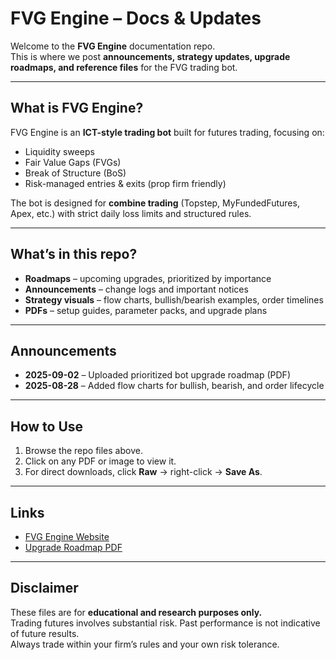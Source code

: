 # FVG Engine – Docs & Updates

Welcome to the **FVG Engine** documentation repo.  
This is where we post **announcements, strategy updates, upgrade roadmaps, and reference files** for the FVG trading bot.

---

##   What is FVG Engine?
FVG Engine is an **ICT-style trading bot** built for futures trading, focusing on:
- Liquidity sweeps  
- Fair Value Gaps (FVGs)  
- Break of Structure (BoS)  
- Risk-managed entries & exits (prop firm friendly)  

The bot is designed for **combine trading** (Topstep, MyFundedFutures, Apex, etc.) with strict daily loss limits and structured rules.

---

##  What’s in this repo?
- **Roadmaps** – upcoming upgrades, prioritized by importance  
- **Announcements** – change logs and important notices  
- **Strategy visuals** – flow charts, bullish/bearish examples, order timelines  
- **PDFs** – setup guides, parameter packs, and upgrade plans  

---

##  Announcements
- **2025-09-02** – Uploaded prioritized bot upgrade roadmap (PDF)  
- **2025-08-28** – Added flow charts for bullish, bearish, and order lifecycle  

---

##  How to Use
1. Browse the repo files above.  
2. Click on any PDF or image to view it.  
3. For direct downloads, click **Raw** → right-click → **Save As**.  

---

##  Links
- [FVG Engine Website](https://fvgengine.carrd.co)  
- [Upgrade Roadmap PDF](./FVG_Bot_Upgrades_Priority.pdf)  

---

##  Disclaimer
These files are for **educational and research purposes only.**  
Trading futures involves substantial risk. Past performance is not indicative of future results.  
Always trade within your firm’s rules and your own risk tolerance.
